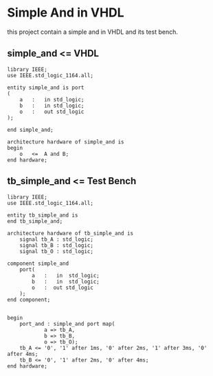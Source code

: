 # Simple And in VHDL

this project contain a simple and in VHDL and its test bench.

## simple_and <= VHDL

	library IEEE;
	use IEEE.std_logic_1164.all;
	
	entity simple_and is port
	(
		a	:	in std_logic;
		b	:	in std_logic;
		o	: 	out std_logic
	);
	
	end simple_and;
	
	architecture hardware of simple_and is
	begin
		o	<=	A and B;
	end hardware;

## tb_simple_and <= Test Bench

	library IEEE;
	use IEEE.std_logic_1164.all;
	
	entity tb_simple_and is
	end tb_simple_and;
	
	architecture hardware of tb_simple_and is
		signal tb_A : std_logic;
		signal tb_B : std_logic;
		signal tb_O : std_logic;
		
	component simple_and	
		port(
			a	:	in  std_logic;
			b	:	in  std_logic;
			o	:  out std_logic
		);
	end component;
	
	
	begin
		port_and : simple_and port map(
				a => tb_A,
				b => tb_B,
				o => tb_O);
		tb_A <= '0', '1' after 1ms, '0' after 2ms, '1' after 3ms, '0' after 4ms;
		tb_B <= '0', '1' after 2ms, '0' after 4ms;
	end hardware;
